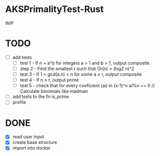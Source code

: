 # AKSPrimalityTest-Rust

WIP

# TODO
- [ ] add tests
  - [ ] test 1 - If n = a^b for integers a > 1 and b > 1, output composite.
  - [ ] step 2 - Find the smallest r such that Or(n) > (log2 n)^2
  - [ ] test 3 - If 1 < gcd(a,n) < n for some a ≤ r, output composite
  - [ ] test 4 - If n ≤ r, output prime
  - [ ] test 5 - check that for every coeficient (ai) in (x-1)^n ai%n == 0 // Calculate binomials like madman
- [ ] add tests to the fn is_prime
- [ ] profile

# DONE
 - [x] read user input
 - [x] create base structure
 - [x] import into docker
